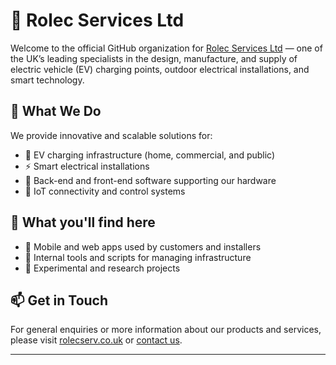 # 🏢 Rolec Services Ltd

Welcome to the official GitHub organization for [Rolec Services Ltd](https://www.rolecserv.co.uk) — one of the UK’s leading specialists in the design, manufacture, and supply of electric vehicle (EV) charging points, outdoor electrical installations, and smart technology.

## 🔌 What We Do
We provide innovative and scalable solutions for:

- 🚗 EV charging infrastructure (home, commercial, and public)
- ⚡ Smart electrical installations
- 🧠 Back-end and front-end software supporting our hardware
- 📡 IoT connectivity and control systems


## 📂 What you'll find here

- 📱 Mobile and web apps used by customers and installers
- 🧰 Internal tools and scripts for managing infrastructure
- 🧪 Experimental and research projects

## 📫 Get in Touch

For general enquiries or more information about our products and services, please visit [rolecserv.co.uk](https://www.rolecserv.co.uk) or [contact us](https://www.rolecserv.com/contact).

---
